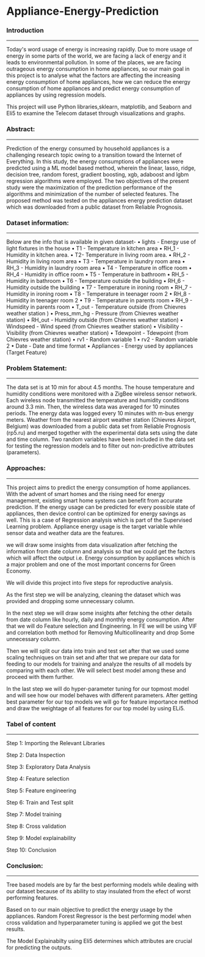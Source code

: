 # Appliance-Energy-Prediction

### Introduction
--------------------------------------
Today's word usage of energy is increasing rapidly. Due to more usage of energy in some parts of the world, we are facing a lack of energy and it leads to environmental pollution. In some of the places, we are facing outrageous energy consumption in home appliances, so our main goal in this project is to analyse what the factors are affecting the increasing energy consumption of home appliances, how we can reduce the energy consumption of home appliances and predict energy consumption of appliances by using regression models.

This project will use Python libraries,sklearn, matplotlib, and Seaborn and Eli5 to examine the Telecom dataset through visualizations and graphs.

### Abstract:
----------------------------------------
Prediction of the energy consumed by household appliances is a challenging research topic owing to a transition toward the Internet of Everything. In this study, the energy consumptions of appliances were predicted using a ML model based method, wherein the linear, lasso, ridge, decision tree, random forest, gradient boosting, xgb, adaboost and lgbm regression algorithms were employed. The two objectives of the present study were the maximization of the prediction performance of the algorithms and minimization of the number of selected features. The proposed method was tested on the appliances energy prediction dataset which was downloaded from a public dataset from Reliable Prognosis.

### Dataset information:
----------------------------------------
Below are the info that is available in given dataset- • lights - Energy use of light fixtures in the house • T1 - Temperature in kitchen area • RH_1 - Humidity in kitchen area. • T2- Temperature in living room area. • RH_2 - Humidity in living room area • T3 - Temperature in laundry room area • RH_3 - Humidity in laundry room area • T4 - Temperature in office room • RH_4 - Humidity in office room • T5 - Temperature in bathroom • RH_5 - Humidity in bathroom • T6 - Temperature outside the building • RH_6 - Humidity outside the building • T7 - Temperature in ironing room • RH_7 - Humidity in ironing room • T8 - Temperature in teenager room 2 • RH_8 - Humidity in teenager room 2 • T9 - Temperature in parents room • RH_9 - Humidity in parents room • T_out - Temperature outside (from Chievres weather station ) • Press_mm_hg - Pressure (from Chievres weather station) • RH_out - Humidity outside (from Chievres weather station) • Windspeed - Wind speed (from Chievres weather station) • Visibility - Visibility (from Chievres weather station) • Tdewpoint - Tdewpoint (from Chievres weather station) • rv1 - Random variable 1 • rv2 - Random variable 2 • Date - Date and time format • Appliances - Energy used by appliances (Target Feature)

### Problem Statement:
------------------------------------------
The data set is at 10 min for about 4.5 months. The house temperature and humidity conditions were monitored with a ZigBee wireless sensor network. Each wireless node transmitted the temperature and humidity conditions around 3.3 min. Then, the wireless data was averaged for 10 minutes periods. The energy data was logged every 10 minutes with m-bus energy meters. Weather from the nearest airport weather station (Chievres Airport, Belgium) was downloaded from a public data set from Reliable Prognosis (rp5.ru) and merged together with the experimental data sets using the date and time column. Two random variables have been included in the data set for testing the regression models and to filter out non-predictive attributes (parameters).

### Approaches:
-------------------------------------------
This project aims to predict the energy consumption of home appliances. With the advent of smart homes and the rising need for energy management, existing smart home systems can benefit from accurate prediction. If the energy usage can be predicted for every possible state of appliances, then device control can be optimized for energy savings as well. This is a case of Regression analysis which is part of the Supervised Learning problem. Appliance energy usage is the target variable while sensor data and weather data are the features.

we will draw some insights from data visualization after fetching the information from date column and analysis so that we could get the factors which will affect the output i.e. Energy consumption by appliances which is a major problem and one of the most important concerns for Green Economy.

We will divide this project into five steps for reproductive analysis.

As the first step we will be analyzing, cleaning the dataset which was provided and dropping some unnecessary column.

In the next step we will draw some insights after fetching the other details from date column like hourly, daily and monthly energy consumption. After that we will do Feature selection and Engineering. In FE we will be using VIF and correlation both method for Removing Multicollinearity and drop Some unnecessary column.

Then we will split our data into train and test set after that we used some scaling techniques on train set and after that we prepare our data for feeding to our models for training and analyze the results of all models by comparing with each other. We will select best model among these and proceed with them further.

In the last step we will do hyper-parameter tuning for our topmost model and will see how our model behaves with different parameters. After getting best parameter for our top models we will go for feature importance method and draw the weightage of all features for our top model by using ELi5.

### Tabel of content
----------------------------------------------
Step 1: Importing the Relevant Libraries

Step 2: Data Inspection

Step 3: Exploratory Data Analysis

Step 4: Feature selection

Step 5: Feature engineering

Step 6: Train and Test split

Step 7: Model training

Step 8: Cross validation

Step 9: Model explainability

Step 10: Conclusion

### Conclusion:
--------------------------------------------------------
Tree based models are by far the best performing models while dealing with our dataset because of its ability to stay insulated from the efect of worst performing features.

Based on to our main objective to predict the energy usage by the appliances. Random Forest Regressor is the best performing model when cross validation and hyperparameter tuning is applied we got the best results.

The Model Explainabilty using Eli5 determines which attributes are crucial for predicting the outputs.
